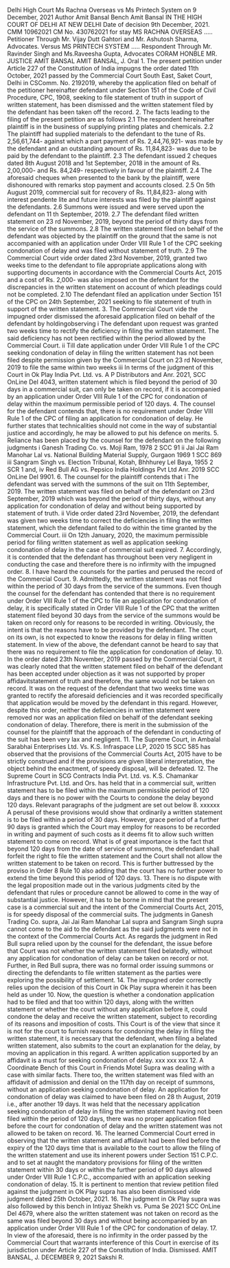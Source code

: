 Delhi High Court Ms Rachna Overseas vs Ms Printech System on 9 December, 2021 Author Amit Bansal Bench Amit Bansal  IN THE HIGH COURT OF DELHI AT NEW DELHI  Date of decision 9th December, 2021.  CMM 10962021 CM No. 430762021 for stay MS RACHNA OVERSEAS ..... Petitioner Through Mr. Vijay Dutt Gahtori and Mr. Ashutosh Sharma, Advocates. Versus MS PRINTECH SYSTEM ..... Respondent Through Mr. Ravinder Singh and Ms.Raveesha Gupta, Advocates CORAM HONBLE MR. JUSTICE AMIT BANSAL AMIT BANSAL, J. Oral 1. The present petition under Article 227 of the Constitution of India impugns the order dated 11th October, 2021 passed by the Commercial Court South East, Saket Court, Delhi in CSComm. No. 2192019, whereby the application filed on behalf of the petitioner hereinafter defendant under Section 151 of the Code of Civil Procedure, CPC, 1908, seeking to file statement of truth in support of written statement, has been dismissed and the written statement filed by the defendant has been taken off the record. 2. The facts leading to the filing of the present petition are as follows 2.1 The respondent hereinafter plaintiff is in the business of supplying printing plates and chemicals. 2.2 The plaintiff had supplied materials to the defendant to the tune of Rs. 2,56,61,744- against which a part payment of Rs. 2,44,76,921- was made by the defendant and an outstanding amount of Rs. 11,84,823- was due to be paid by the defendant to the plaintiff. 2.3 The defendant issued 2 cheques dated 8th August 2018 and 1st September, 2018 in the amount of Rs. 2,00,000- and Rs. 84,249- respectively in favour of the plaintiff. 2.4 The aforesaid cheques when presented to the bank by the plaintiff, were dishonoured with remarks stop payment and accounts closed. 2.5 On 5th August 2019, commercial suit for recovery of Rs. 11,84,823- along with interest pendente lite and future interests was filed by the plaintiff against the defendants. 2.6 Summons were issued and were served upon the defendant on 11 th September, 2019. 2.7 The defendant filed written statement on 23 rd November, 2019, beyond the period of thirty days from the service of the summons. 2.8 The written statement filed on behalf of the defendant was objected by the plaintiff on the ground that the same is not accompanied with an application under Order VIII Rule 1 of the CPC seeking condonation of delay and was filed without statement of truth. 2.9 The Commercial Court vide order dated 23rd November, 2019, granted two weeks time to the defendant to file appropriate applications along with supporting documents in accordance with the Commercial Courts Act, 2015 and a cost of Rs. 2,000- was also imposed on the defendant for the discrepancies in the written statement on account of which pleadings could not be completed. 2.10 The defendant filed an application under Section 151 of the CPC on 24th September, 2021 seeking to file statement of truth in support of the written statement. 3. The Commercial Court vide the impugned order dismissed the aforesaid application filed on behalf of the defendant by holdingobserving i The defendant upon request was granted two weeks time to rectify the deficiency in filing the written statement. The said deficiency has not been rectified within the period allowed by the Commercial Court. ii Till date application under Order VIII Rule 1 of the CPC seeking condonation of delay in filing the written statement has not been filed despite permission given by the Commercial Court on 23 rd November, 2019 to file the same within two weeks iii In terms of the judgment of this Court in Ok Play India Pvt. Ltd. vs. A P Distributors and Anr. 2021, SCC OnLine Del 4043, written statement which is filed beyond the period of 30 days in a commercial suit, can only be taken on record, if it is accompanied by an application under Order VIII Rule 1 of the CPC for condonation of delay within the maximum permissible period of 120 days. 4. The counsel for the defendant contends that, there is no requirement under Order VIII Rule 1 of the CPC of filing an application for condonation of delay. He further states that technicalities should not come in the way of substantial justice and accordingly, he may be allowed to put his defence on merits. 5. Reliance has been placed by the counsel for the defendant on the following judgments i Ganesh Trading Co. vs. Moji Ram, 1978 2 SCC 91 ii Jai Jai Ram Manohar Lal vs. National Building Material Supply, Gurgaon 1969 1 SCC 869 iii Sangram Singh vs. Election Tribunal, Kotah, Bhhhurey Lel Baya, 1955 2 SCR 1 and, iv Red Bull AG vs. Pepsico India Holdings Pvt Ltd  Anr. 2019 SCC OnLine Del 9901. 6. The counsel for the plaintiff contends that i The defendant was served with the summons of the suit on 11th September, 2019. The written statement was filed on behalf of the defendant on 23rd September, 2019 which was beyond the period of thirty days, without any application for condonation of delay and without being supported by statement of truth. ii Vide order dated 23rd November, 2019, the defendant was given two weeks time to correct the deficiencies in filing the written statement, which the defendant failed to do within the time granted by the Commercial Court. iii On 12th January, 2020, the maximum permissible period for filing written statement as well as application seeking condonation of delay in the case of commercial suit expired. 7. Accordingly, it is contended that the defendant has throughout been very negligent in conducting the case and therefore there is no infirmity with the impugned order. 8. I have heard the counsels for the parties and perused the record of the Commercial Court. 9. Admittedly, the written statement was not filed within the period of 30 days from the service of the summons. Even though the counsel for the defendant has contended that there is no requirement under Order VIII Rule 1 of the CPC to file an application for condonation of delay, it is specifically stated in Order VIII Rule 1 of the CPC that the written statement filed beyond 30 days from the service of the summons would be taken on record only for reasons to be recorded in writing. Obviously, the intent is that the reasons have to be provided by the defendant. The court, on its own, is not expected to know the reasons for delay in filing written statement. In view of the above, the defendant cannot be heard to say that there was no requirement to file the application for condonation of delay. 10. In the order dated 23th November, 2019 passed by the Commercial Court, it was clearly noted that the written statement filed on behalf of the defendant has been accepted under objection as it was not supported by proper affidavitstatement of truth and therefore, the same would not be taken on record. It was on the request of the defendant that two weeks time was granted to rectify the aforesaid deficiencies and it was recorded specifically that application would be moved by the defendant in this regard. However, despite this order, neither the deficiencies in written statement were removed nor was an application filed on behalf of the defendant seeking condonation of delay. Therefore, there is merit in the submission of the counsel for the plaintiff that the approach of the defendant in conducting of the suit has been very lax and negligent. 11. The Supreme Court, in Ambalal Sarabhai Enterprises Ltd. Vs. K.S. Infraspace LLP, 2020 15 SCC 585 has observed that the provisions of the Commercial Courts Act, 2015 have to be strictly construed and if the provisions are given liberal interpretation, the object behind the enactment, of speedy disposal, will be defeated. 12. The Supreme Court in SCG Contracts India Pvt. Ltd. vs. K.S. Chamankar Infrastructure Pvt. Ltd. and Ors. has held that in a commercial suit, written statement has to be filed within the maximum permissible period of 120 days and there is no power with the Courts to condone the delay beyond 120 days. Relevant paragraphs of the judgment are set out below 8. xxxxxx A perusal of these provisions would show that ordinarily a written statement is to be filed within a period of 30 days. However, grace period of a further 90 days is granted which the Court may employ for reasons to be recorded in writing and payment of such costs as it deems fit to allow such written statement to come on record. What is of great importance is the fact that beyond 120 days from the date of service of summons, the defendant shall forfeit the right to file the written statement and the Court shall not allow the written statement to be taken on record. This is further buttressed by the proviso in Order 8 Rule 10 also adding that the court has no further power to extend the time beyond this period of 120 days. 13. There is no dispute with the legal proposition made out in the various judgments cited by the defendant that rules or procedure cannot be allowed to come in the way of substantial justice. However, it has to be borne in mind that the present case is a commercial suit and the intent of the Commercial Courts Act, 2015, is for speedy disposal of the commercial suits. The judgments in Ganesh Trading Co. supra, Jai Jai Ram Manohar Lal supra and Sangram Singh supra cannot come to the aid to the defendant as the said judgments were not in the context of the Commercial Courts Act. As regards the judgment in Red Bull supra relied upon by the counsel for the defendant, the issue before that Court was not whether the written statement filed belatedly, without any application for condonation of delay can be taken on record or not. Further, in Red Bull supra, there was no formal order issuing summons or directing the defendants to file written statement as the parties were exploring the possibility of settlement. 14. The impugned order correctly relies upon the decision of this Court in Ok Play supra wherein it has been held as under 10. Now, the question is whether a condonation application had to be filed and that too within 120 days, along with the written statement or whether the court without any application before it, could condone the delay and receive the written statement, subject to recording of its reasons and imposition of costs. This Court is of the view that since it is not for the court to furnish reasons for condoning the delay in filing the written statement, it is necessary that the defendant, when filing a belated written statement, also submits to the court an explanation for the delay, by moving an application in this regard. A written application supported by an affidavit is a must for seeking condonation of delay. xxx xxx xxx 12. A Coordinate Bench of this Court in Friends Motel Supra was dealing with a case with similar facts. There too, the written statement was filed with an affidavit of admission and denial on the 117th day on receipt of summons, without an application seeking condonation of delay. An application for condonation of delay was claimed to have been filed on 28 th August, 2019 i.e., after another 19 days. It was held that the necessary application seeking condonation of delay in filing the written statement having not been filed within the period of 120 days, there was no proper application filed before the court for condonation of delay and the written statement was not allowed to be taken on record. 16. The learned Commercial Court erred in observing that the written statement and affidavit had been filed before the expiry of the 120 days time that is available to the court to allow the filing of the written statement and use its inherent powers under Section 151 C.P.C. and to set at naught the mandatory provisions for filing of the written statement within 30 days or within the further period of 90 days allowed under Order VIII Rule 1 C.P.C., accompanied with an application seeking condonation of delay. 15. It is pertinent to mention that review petition filed against the judgment in OK Play supra has also been dismissed vide judgment dated 25th October, 2021. 16. The judgment in Ok Play supra was also followed by this bench in Intiyaz Sheikh vs. Puma Se 2021 SCC OnLine Del 4679, where also the written statement was not taken on record as the same was filed beyond 30 days and without being accompanied by an application under Order VIII Rule 1 of the CPC for condonation of delay. 17. In view of the aforesaid, there is no infirmity in the order passed by the Commercial Court that warrants interference of this Court in exercise of its jurisdiction under Article 227 of the Constitution of India. Dismissed. AMIT BANSAL, J. DECEMBER 9, 2021 Sakshi R.